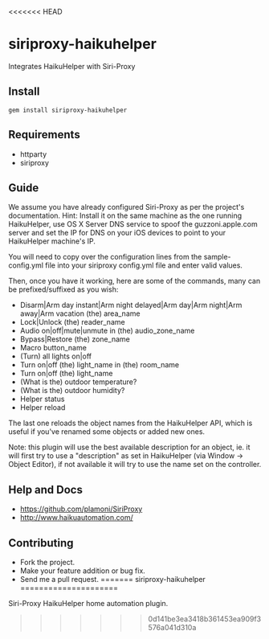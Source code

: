 <<<<<<< HEAD
# siriproxy-haikuhelper

Integrates HaikuHelper with Siri-Proxy

## Install

```
gem install siriproxy-haikuhelper
```

## Requirements

* httparty
* siriproxy

## Guide

We assume you have already configured Siri-Proxy as per the project's documentation. Hint: Install it on the same machine as the one running HaikuHelper, use OS X Server DNS service to spoof the guzzoni.apple.com server and set the IP for DNS on your iOS devices to point to your HaikuHelper machine's IP.

You will need to copy over the configuration lines from the sample-config.yml file into your siriproxy config.yml file and enter valid values.

Then, once you have it working, here are some of the commands, many can be prefixed/suffixed as you wish:

* Disarm|Arm day instant|Arm night delayed|Arm day|Arm night|Arm away|Arm vacation (the) area_name
* Lock|Unlock (the) reader_name
* Audio on|off|mute|unmute in (the) audio_zone_name
* Bypass|Restore (the) zone_name
* Macro button_name
* (Turn) all lights on|off
* Turn on|off (the) light_name in (the) room_name
* Turn on|off (the) light_name
* (What is the) outdoor temperature?
* (What is the) outdoor humidity?
* Helper status
* Helper reload

The last one reloads the object names from the HaikuHelper API, which is useful if you've renamed some objects or added new ones.

Note: this plugin will use the best available description for an object, ie. it will first try to use a "description" as set in HaikuHelper (via Window -> Object Editor), if not available it will try to use the name set on the controller.

## Help and Docs

* https://github.com/plamoni/SiriProxy
* http://www.haikuautomation.com/

## Contributing

* Fork the project.
* Make your feature addition or bug fix.
* Send me a pull request.
=======
siriproxy-haikuhelper
=====================

Siri-Proxy HaikuHelper home automation plugin.
>>>>>>> 0d141be3ea3418b361453ea909f3576a041d310a
